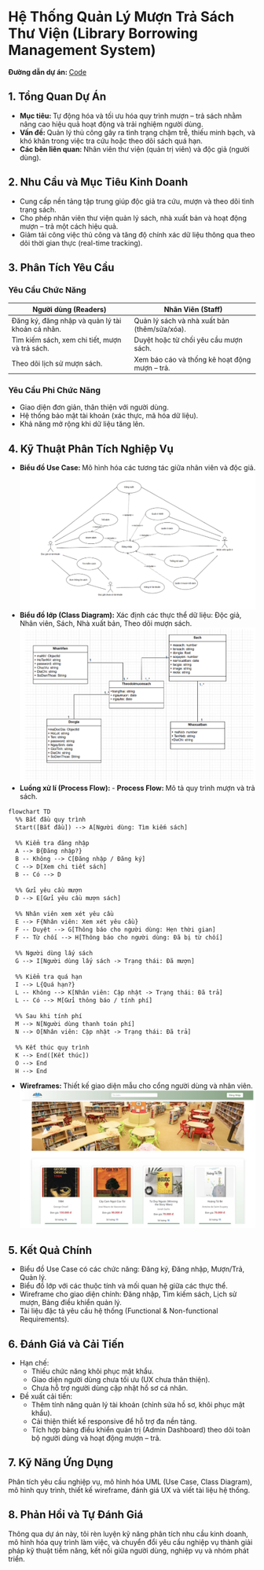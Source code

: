 # Hệ Thống Quản Lý Mượn Trả Sách Thư Viện (Library Borrowing Management System)
<b> Đường dẫn dự án: </b> [Code](https://github.com/lthnhuw/B2106803_LeThiHuynhNhu_project)
## 1. Tổng Quan Dự Án   
- <B> Mục tiêu: </B> Tự động hóa và tối ưu hóa quy trình mượn – trả sách nhằm nâng cao hiệu quả hoạt động và trải nghiệm người dùng.
- <B> Vấn đề: </B> Quản lý thủ công gây ra tình trạng chậm trễ, thiếu minh bạch, và khó khăn trong việc tra cứu hoặc theo dõi sách quá hạn.
- <B> Các bên liên quan: </B> Nhân viên thư viện (quản trị viên) và độc giả (người dùng).

## 2. Nhu Cầu và Mục Tiêu Kinh Doanh 
- Cung cấp nền tảng tập trung giúp độc giả tra cứu, mượn và theo dõi tình trạng sách.
- Cho phép nhân viên thư viện quản lý sách, nhà xuất bản và hoạt động mượn – trả một cách hiệu quả.
- Giảm tải công việc thủ công và tăng độ chính xác dữ liệu thông qua theo dõi thời gian thực (real-time tracking).

## 3. Phân Tích Yêu Cầu 
### Yêu Cầu Chức Năng  

| Người dùng (Readers)                                   | Nhân Viên (Staff)                                    |
|------------------------------------------------|----------------------------------------------|
|Đăng ký, đăng nhập và quản lý tài khoản cá nhân.|Quản lý sách và nhà xuất bản (thêm/sửa/xóa).|
|Tìm kiếm sách, xem chi tiết, mượn và trả sách.| Duyệt hoặc từ chối yêu cầu mượn sách.|
|Theo dõi lịch sử mượn sách.|Xem báo cáo và thống kê hoạt động mượn – trả.|

### Yêu Cầu Phi Chức Năng 
- Giao diện đơn giản, thân thiện với người dùng.
- Hệ thống bảo mật tài khoản (xác thực, mã hóa dữ liệu).
- Khả năng mở rộng khi dữ liệu tăng lên.

## 4. Kỹ Thuật Phân Tích Nghiệp Vụ  
- <B> Biểu đồ Use Case: </B> Mô hình hóa các tương tác giữa nhân viên và độc giả.
![Use Case Diagram](https://github.com/lthnhuw/Library-Borrowing-Management-System/blob/main/usecasetq.png)
- <B> Biểu đồ lớp (Class Diagram):</B> Xác định các thực thể dữ liệu: Độc giả, Nhân viên, Sách, Nhà xuất bản, Theo dõi mượn sách.
  ![Class Diagram](https://github.com/lthnhuw/Library-Borrowing-Management-System/blob/main/sodolop.png)
- <b> Luồng xử lí (Process Flow): </b> - <b> Process Flow: </b> Mô tả quy trình mượn và trả sách.
```mermaid
flowchart TD
  %% Bắt đầu quy trình
  Start([Bắt đầu]) --> A[Người dùng: Tìm kiếm sách]

  %% Kiểm tra đăng nhập
  A --> B{Đăng nhập?}
  B -- Không --> C[Đăng nhập / Đăng ký]
  C --> D[Xem chi tiết sách]
  B -- Có --> D

  %% Gửi yêu cầu mượn
  D --> E[Gửi yêu cầu mượn sách]

  %% Nhân viên xem xét yêu cầu
  E --> F{Nhân viên: Xem xét yêu cầu}
  F -- Duyệt --> G[Thông báo cho người dùng: Hẹn thời gian]
  F -- Từ chối --> H[Thông báo cho người dùng: Đã bị từ chối]

  %% Người dùng lấy sách
  G --> I[Người dùng lấy sách -> Trạng thái: Đã mượn]

  %% Kiểm tra quá hạn
  I --> L{Quá hạn?}
  L -- Không --> K[Nhân viên: Cập nhật -> Trạng thái: Đã trả]
  L -- Có --> M[Gửi thông báo / tính phí]

  %% Sau khi tính phí
  M --> N[Người dùng thanh toán phí]
  N --> O[Nhân viên: Cập nhật -> Trạng thái: Đã trả]

  %% Kết thúc quy trình
  K --> End([Kết thúc])
  O --> End
  H --> End

```
- <b> Wireframes: </b> Thiết kế giao diện mẫu cho cổng người dùng và nhân viên.
![UI](https://github.com/lthnhuw/Library-Borrowing-Management-System/blob/main/trangchu.png)  

## 5. Kết Quả Chính  
- Biểu đồ Use Case có các chức năng: Đăng ký, Đăng nhập, Mượn/Trả, Quản lý.
- Biểu đồ lớp với các thuộc tính và mối quan hệ giữa các thực thể.
- Wireframe cho giao diện chính: Đăng nhập, Tìm kiếm sách, Lịch sử mượn, Bảng điều khiển quản lý.
- Tài liệu đặc tả yêu cầu hệ thống (Functional & Non-functional Requirements).
## 6. Đánh Giá và Cải Tiến 
- Hạn chế:
  -  Thiếu chức năng khôi phục mật khẩu.
  -  Giao diện người dùng chưa tối ưu (UX chưa thân thiện).
  -  Chưa hỗ trợ người dùng cập nhật hồ sơ cá nhân.
- Đề xuất cải tiến:
  - Thêm tính năng quản lý tài khoản (chỉnh sửa hồ sơ, khôi phục mật khẩu).
  - Cải thiện thiết kế responsive để hỗ trợ đa nền tảng.
  - Tích hợp bảng điều khiển quản trị (Admin Dashboard) theo dõi toàn bộ người dùng và hoạt động mượn – trả.
 
## 7. Kỹ Năng Ứng Dụng
Phân tích yêu cầu nghiệp vụ, mô hình hóa UML (Use Case, Class Diagram), mô hình quy trình, thiết kế wireframe, đánh giá UX và viết tài liệu hệ thống.

## 8. Phản Hồi và Tự Đánh Giá  
Thông qua dự án này, tôi rèn luyện kỹ năng phân tích nhu cầu kinh doanh, mô hình hóa quy trình làm việc, và chuyển đổi yêu cầu nghiệp vụ thành giải pháp kỹ thuật tiềm năng, kết nối giữa người dùng, nghiệp vụ và nhóm phát triển.
